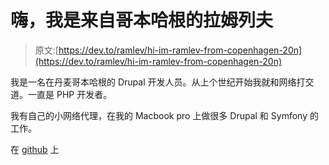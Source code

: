 # 嗨，我是来自哥本哈根的拉姆列夫

> 原文:[https://dev.to/ramlev/hi-im-ramlev-from-copenhagen-20n](https://dev.to/ramlev/hi-im-ramlev-from-copenhagen-20n)

我是一名在丹麦哥本哈根的 Drupal 开发人员。从上个世纪开始我就和网络打交道。一直是 PHP 开发者。

我有自己的小网络代理，在我的 Macbook pro 上做很多 Drupal 和 Symfony 的工作。

在 [github](https://github.com/ramlev) 上
